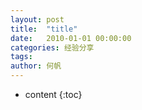 ```yaml
---
layout: post
title:  "title"
date:   2010-01-01 00:00:00
categories: 经验分享
tags:
author: 何帆
---
```


* content
{:toc}


